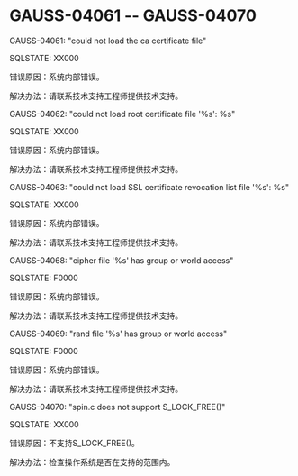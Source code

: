# GAUSS-04061 -- GAUSS-04070<a name="ZH-CN_TOPIC_0302073671"></a>

GAUSS-04061: "could not load the ca certificate file"

SQLSTATE: XX000

错误原因：系统内部错误。

解决办法：请联系技术支持工程师提供技术支持。

GAUSS-04062: "could not load root certificate file '%s': %s"

SQLSTATE: XX000

错误原因：系统内部错误。

解决办法：请联系技术支持工程师提供技术支持。

GAUSS-04063: "could not load SSL certificate revocation list file '%s': %s"

SQLSTATE: XX000

错误原因：系统内部错误。

解决办法：请联系技术支持工程师提供技术支持。

GAUSS-04068: "cipher file '%s' has group or world access"

SQLSTATE: F0000

错误原因：系统内部错误。

解决办法：请联系技术支持工程师提供技术支持。

GAUSS-04069: "rand file '%s' has group or world access"

SQLSTATE: F0000

错误原因：系统内部错误。

解决办法：请联系技术支持工程师提供技术支持。

GAUSS-04070: "spin.c does not support S\_LOCK\_FREE\(\)"

SQLSTATE: XX000

错误原因：不支持S\_LOCK\_FREE\(\)。

解决办法：检查操作系统是否在支持的范围内。

